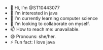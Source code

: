- 👋 Hi, I’m @ST10443077
- 👀 I’m interested in java
- 🌱 I’m currently learning computer science
- 💞️ I’m looking to collaborate on myself.
- 📫 How to reach me: unavailable.
- 😄 Pronouns: she/her.
- ⚡ Fun fact: I love java

<!---
ST10443077/ST10443077 is a ✨ special ✨ repository because its `README.md` (this file) appears on your GitHub profile.
You can click the Preview link to take a look at your changes.
--->
